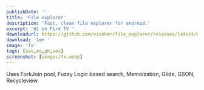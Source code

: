 ```yaml
---
publishDate: ''
title: 'File explorer'
description: 'Fast, clean file explorer for android.'
excerpt: '#1 on Fire TV '
downloadurl: https://github.com/visnkmr/file_explorer/releases/latest/download/app-release.apk
download: '1m+ '
image: 'fx'
tags: [aas,ms,gh,aos]
screenshot: [images/fx.webp]
---
```


Uses ForkJoin pool, Fuzzy Logic based search, Memoization, Glide, GSON, Recycleview.